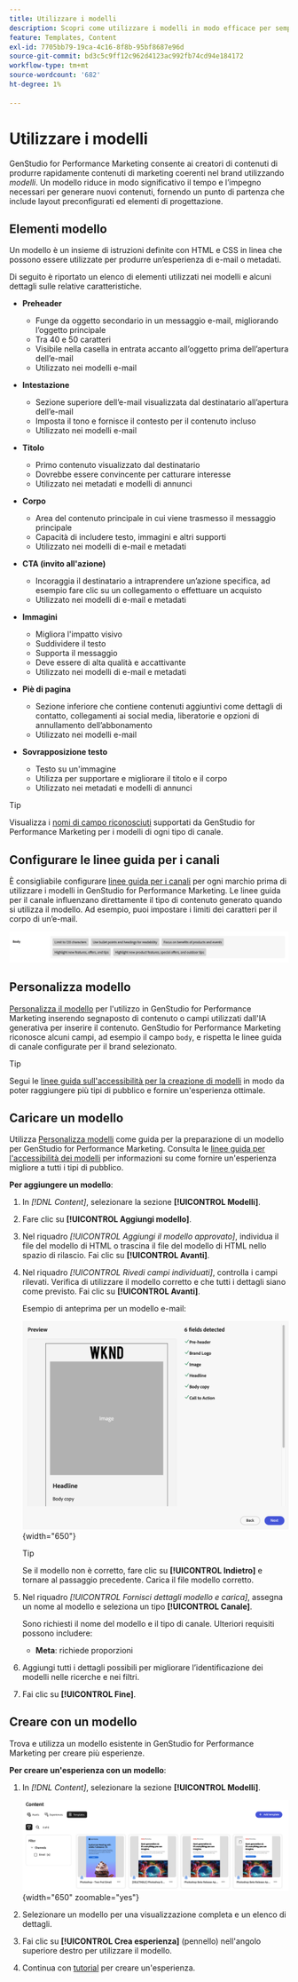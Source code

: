 ```yaml
---
title: Utilizzare i modelli
description: Scopri come utilizzare i modelli in modo efficace per semplificare il processo creativo in Adobe GenStudio for Performance Marketing.
feature: Templates, Content
exl-id: 7705bb79-19ca-4c16-8f8b-95bf8687e96d
source-git-commit: bd3c5c9ff12c962d4123ac992fb74cd94e184172
workflow-type: tm+mt
source-wordcount: '682'
ht-degree: 1%

---
```


# Utilizzare i modelli

GenStudio for Performance Marketing consente ai creatori di contenuti di produrre rapidamente contenuti di marketing coerenti nel brand utilizzando _modelli_. Un modello riduce in modo significativo il tempo e l’impegno necessari per generare nuovi contenuti, fornendo un punto di partenza che include layout preconfigurati ed elementi di progettazione.

## Elementi modello

Un modello è un insieme di istruzioni definite con HTML e CSS in linea che possono essere utilizzate per produrre un’esperienza di e-mail o metadati.

Di seguito è riportato un elenco di elementi utilizzati nei modelli e alcuni dettagli sulle relative caratteristiche.

- **Preheader**

   - Funge da oggetto secondario in un messaggio e-mail, migliorando l’oggetto principale
   - Tra 40 e 50 caratteri
   - Visibile nella casella in entrata accanto all’oggetto prima dell’apertura dell’e-mail
   - Utilizzato nei modelli e-mail

- **Intestazione**

   - Sezione superiore dell’e-mail visualizzata dal destinatario all’apertura dell’e-mail
   - Imposta il tono e fornisce il contesto per il contenuto incluso
   - Utilizzato nei modelli e-mail

- **Titolo**

   - Primo contenuto visualizzato dal destinatario
   - Dovrebbe essere convincente per catturare interesse
   - Utilizzato nei metadati e modelli di annunci

- **Corpo**

   - Area del contenuto principale in cui viene trasmesso il messaggio principale
   - Capacità di includere testo, immagini e altri supporti
   - Utilizzato nei modelli di e-mail e metadati

- **CTA (invito all&#39;azione)**

   - Incoraggia il destinatario a intraprendere un’azione specifica, ad esempio fare clic su un collegamento o effettuare un acquisto
   - Utilizzato nei modelli di e-mail e metadati

- **Immagini**

   - Migliora l&#39;impatto visivo
   - Suddividere il testo
   - Supporta il messaggio
   - Deve essere di alta qualità e accattivante
   - Utilizzato nei modelli di e-mail e metadati

- **Piè di pagina**

   - Sezione inferiore che contiene contenuti aggiuntivi come dettagli di contatto, collegamenti ai social media, liberatorie e opzioni di annullamento dell’abbonamento
   - Utilizzato nei modelli e-mail

- **Sovrapposizione testo**

   - Testo su un&#39;immagine
   - Utilizza per supportare e migliorare il titolo e il corpo
   - Utilizzato nei metadati e modelli di annunci

>[!TIP]
>
>Visualizza i [nomi di campo riconosciuti](customize-template.md#recognized-field-names) supportati da GenStudio for Performance Marketing per i modelli di ogni tipo di canale.

## Configurare le linee guida per i canali

È consigliabile configurare [linee guida per i canali](../guidelines/brands.md#channel-guidelines) per ogni marchio prima di utilizzare i modelli in GenStudio for Performance Marketing. Le linee guida per il canale influenzano direttamente il tipo di contenuto generato quando si utilizza il modello. Ad esempio, puoi impostare i limiti dei caratteri per il corpo di un’e-mail.

![Specifiche del corpo](/help/assets/channel-email-body.png)

## Personalizza modello

[Personalizza il modello](customize-template.md) per l&#39;utilizzo in GenStudio for Performance Marketing inserendo segnaposto di contenuto o campi utilizzati dall&#39;IA generativa per inserire il contenuto. GenStudio for Performance Marketing riconosce alcuni campi, ad esempio il campo `body`, e rispetta le linee guida di canale configurate per il brand selezionato.

>[!TIP]
>
>Segui le [linee guida sull&#39;accessibilità per la creazione di modelli](accessibility-for-templates.md) in modo da poter raggiungere più tipi di pubblico e fornire un&#39;esperienza ottimale.

## Caricare un modello

Utilizza [Personalizza modelli](customize-template.md) come guida per la preparazione di un modello per GenStudio for Performance Marketing. Consulta le [linee guida per l&#39;accessibilità dei modelli](accessibility-for-templates.md) per informazioni su come fornire un&#39;esperienza migliore a tutti i tipi di pubblico.

**Per aggiungere un modello**:

1. In _[!DNL Content]_, selezionare la sezione **[!UICONTROL Modelli]**.

1. Fare clic su **[!UICONTROL Aggiungi modello]**.

1. Nel riquadro _[!UICONTROL Aggiungi il modello approvato]_, individua il file del modello di HTML o trascina il file del modello di HTML nello spazio di rilascio. Fai clic su **[!UICONTROL Avanti]**.

1. Nel riquadro _[!UICONTROL Rivedi campi individuati]_, controlla i campi rilevati. Verifica di utilizzare il modello corretto e che tutti i dettagli siano come previsto. Fai clic su **[!UICONTROL Avanti]**.

   Esempio di anteprima per un modello e-mail:

   ![Rilevati campi di anteprima](../../assets/template-detected-fields.png){width="650"}

   >[!TIP]
   >
   >Se il modello non è corretto, fare clic su **[!UICONTROL Indietro]** e tornare al passaggio precedente. Carica il file modello corretto.

1. Nel riquadro _[!UICONTROL Fornisci dettagli modello e carica]_, assegna un nome al modello e seleziona un tipo **[!UICONTROL Canale]**.

   Sono richiesti il nome del modello e il tipo di canale. Ulteriori requisiti possono includere:

   - **Meta**: richiede proporzioni
   <!-- - **Display ads**: requires Dimensions -->

1. Aggiungi tutti i dettagli possibili per migliorare l’identificazione dei modelli nelle ricerche e nei filtri.

1. Fai clic su **[!UICONTROL Fine]**.

## Creare con un modello

Trova e utilizza un modello esistente in GenStudio for Performance Marketing per creare più esperienze.

**Per creare un&#39;esperienza con un modello**:

1. In _[!DNL Content]_, selezionare la sezione **[!UICONTROL Modelli]**.

   ![Elenco modelli di contenuto](../../assets/content-templates.png){width="650" zoomable="yes"}

1. Selezionare un modello per una visualizzazione completa e un elenco di dettagli.

1. Fai clic su **[!UICONTROL Crea esperienza]** (pennello) nell&#39;angolo superiore destro per utilizzare il modello.

1. Continua con [tutorial](/help/tutorials/tutorials.md) per creare un&#39;esperienza.
